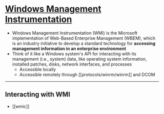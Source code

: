 # [Windows Management Instrumentation](https://docs.microsoft.com/en-us/windows/win32/wmisdk/wmi-start-page)

- Windows Management Instrumentation (WMI) is the Microsoft implementation of Web-Based Enterprise Management (WBEM), which is an industry initiative to develop a standard technology for **accessing management information in an enterprise environment**
- Think of it like a Windows system's API for interacting with its management (i.e., system) data, like operating system information, installed patches, disks, network interfaces, and processes
	- Accessible locally
	- Accessible remotely through [[protocols/winrm/winrm]] and DCOM

---

## Interacting with WMI

- [[wmic]]
